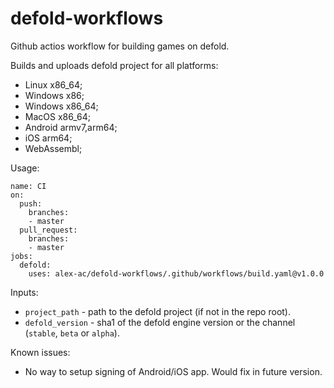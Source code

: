 # defold-workflows

Github actios workflow for building games on defold.

Builds and uploads defold project for all platforms:

 - Linux x86\_64;
 - Windows x86;
 - Windows x86\_64;
 - MacOS x86\_64;
 - Android armv7,arm64;
 - iOS arm64;
 - WebAssembl;

Usage:
```
name: CI
on:
  push:
    branches:
    - master
  pull_request:
    branches:
    - master
jobs:
  defold:
    uses: alex-ac/defold-workflows/.github/workflows/build.yaml@v1.0.0
```

Inputs:

 * `project_path` - path to the defold project (if not in the repo root).
 * `defold_version` - sha1 of the defold engine version or the channel
   (`stable`, `beta` or `alpha`).

Known issues:

 * No way to setup signing of Android/iOS app. Would fix in future version.
